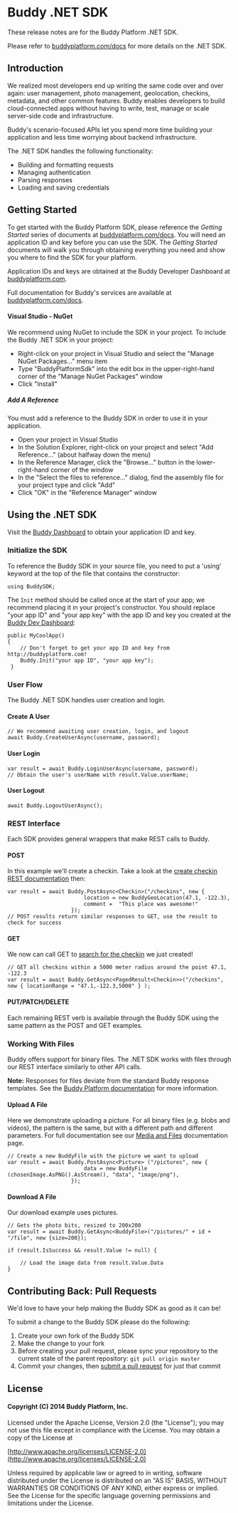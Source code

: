 # Buddy .NET SDK
These release notes are for the Buddy Platform .NET SDK.

Please refer to [buddyplatform.com/docs](https://buddyplatform.com/docs#NETSDK) for more details on the .NET SDK.

## Introduction

We realized most developers end up writing the same code over and over again: user management, photo management, geolocation, checkins, metadata, and other common features. Buddy enables developers to build cloud-connected apps without having to write, test, manage or scale server-side code and infrastructure.

Buddy's scenario-focused APIs let you spend more time building your application and less time worrying about backend infrastructure.

The .NET SDK handles the following functionality:

* Building and formatting requests
* Managing authentication
* Parsing responses
* Loading and saving credentials

## Getting Started

To get started with the Buddy Platform SDK, please reference the _Getting Started_ series of documents at [buddyplatform.com/docs](https://buddyplatform.com/docs). You will need an application ID and key before you can use the SDK. The _Getting Started_ documents will walk you through obtaining everything you need and show you where to find the SDK for your platform.

Application IDs and keys are obtained at the Buddy Developer Dashboard at [buddyplatform.com](https://buddyplatform.com/login).

Full documentation for Buddy's services are available at [buddyplatform.com/docs](https://buddyplatform.com/docs).

#### Visual Studio - NuGet

We recommend using NuGet to include the SDK in your project. To include the Buddy .NET SDK in your project:
* Right-click on your project in Visual Studio and select the "Manage NuGet Packages..." menu item
* Type "BuddyPlatformSdk" into the edit box in the upper-right-hand corner of the "Manage NuGet Packages" window
* Click "Install"

##### Add A Reference

You must add a reference to the Buddy SDK in order to use it in your application.
* Open your project in Visual Studio
* In the Solution Explorer, right-click on your project and select "Add Reference..." (about halfway down the menu)
* In the Reference Manager, click the "Browse..." button in the lower-right-hand corner of the window
* In the "Select the files to reference..." dialog, find the assembly file for your project type and click "Add"
* Click "OK" in the "Reference Manager" window

## Using the .NET SDK

Visit the [Buddy Dashboard](https://buddyplatform.com) to obtain your application ID and key.

### Initialize the SDK

To reference the Buddy SDK in your source file, you need to put a 'using' keyword at the top of the file that contains the constructor:

    using BuddySDK;

The `Init` method should be called once at the start of your app; we recommend placing it in your project's constructor. You should replace "your app ID" and "your app key" with the app ID and key you created at the [Buddy Dev Dashboard](http://buddyplatform.com):

    public MyCoolApp()
    {
        // Don't forget to get your app ID and key from http://buddyplatform.com!
        Buddy.Init("your app ID", "your app key");
     }

### User Flow

The Buddy .NET SDK handles user creation and login.

#### Create A User

    // We recommend awaiting user creation, login, and logout
    await Buddy.CreateUserAsync(username, password);

#### User Login

    var result = await Buddy.LoginUserAsync(username, password);
    // Obtain the user's userName with result.Value.userName;

#### User Logout

    await Buddy.LogoutUserAsync();

### REST Interface

Each SDK provides general wrappers that make REST calls to Buddy.

#### POST

In this example we'll create a checkin. Take a look at the [create checkin REST documentation](https://buddyplatform.com/docs/Checkins#CreateCheckin) then:

    var result = await Buddy.PostAsync<Checkin>("/checkins", new {
                            location = new BuddyGeoLocation(47.1, -122.3),
                            comment =  "This place was awesome!"
                        });
    // POST results return similar responses to GET, use the result to check for success

#### GET

We now can call GET to [search for the checkin](https://buddyplatform.com/docs/Checkins#SearchCheckins) we just created!

    // GET all checkins within a 5000 meter radius around the point 47.1, -122.3
    var result = await Buddy.GetAsync<PagedResult<Checkin>>("/checkins", new { locationRange = "47.1,-122.3,5000" } );

#### PUT/PATCH/DELETE

Each remaining REST verb is available through the Buddy SDK using the same pattern as the POST and GET examples.

### Working With Files

Buddy offers support for binary files. The .NET SDK works with files through our REST interface similarly to other API calls.

**Note:** Responses for files deviate from the standard Buddy response templates. See the [Buddy Platform documentation](https://buddyplatform.com/docs) for more information.

#### Upload A File

Here we demonstrate uploading a picture. For all binary files (e.g. blobs and videos), the pattern is the same, but with a different path and different parameters. For full documentation see our [Media and Files](https://buddyplatform.com/docs/Media%20and%20Files) documentation page.

    // Create a new BuddyFile with the picture we want to upload
    var result = await Buddy.PostAsync<Picture> ("/pictures", new {
                            data = new BuddyFile (chosenImage.AsPNG().AsStream(), "data", "image/png"),
                        });

#### Download A File

Our download example uses pictures.

    // Gets the photo bits, resized to 200x200
    var result = await Buddy.GetAsync<BuddyFile>("/pictures/" + id + "/file", new {size=200});

    if (result.IsSuccess && result.Value != null) {
        
        // Load the image data from result.Value.Data
    }

## Contributing Back: Pull Requests

We'd love to have your help making the Buddy SDK as good as it can be!

To submit a change to the Buddy SDK please do the following:

1. Create your own fork of the Buddy SDK
2. Make the change to your fork
3. Before creating your pull request, please sync your repository to the current state of the parent repository: `git pull origin master`
4. Commit your changes, then [submit a pull request](https://help.github.com/articles/using-pull-requests) for just that commit

## License

#### Copyright (C) 2014 Buddy Platform, Inc.

Licensed under the Apache License, Version 2.0 (the "License"); you may not
use this file except in compliance with the License. You may obtain a copy of
the License at

  [http://www.apache.org/licenses/LICENSE-2.0](http://www.apache.org/licenses/LICENSE-2.0)

Unless required by applicable law or agreed to in writing, software
distributed under the License is distributed on an "AS IS" BASIS, WITHOUT
WARRANTIES OR CONDITIONS OF ANY KIND, either express or implied. See the
License for the specific language governing permissions and limitations under
the License.
